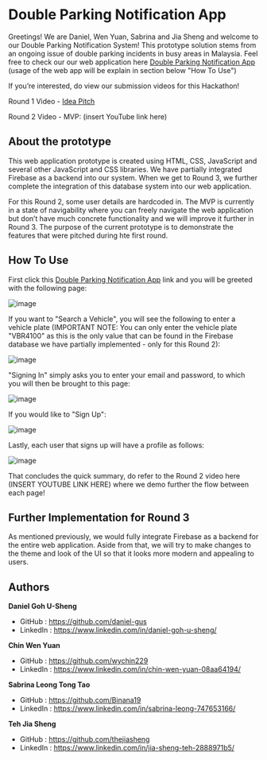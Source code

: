 # Double Parking Notification App
Greetings! We are Daniel, Wen Yuan, Sabrina and Jia Sheng and welcome to our Double Parking Notification System! This prototype solution stems from an ongoing issue of double parking incidents in busy areas in Malaysia. Feel free to check our our web application here [Double Parking Notification App](https://wychin229.github.io/double_park_sys/) (usage of the web app will be explain in section below "How To Use")

If you’re interested, do view our submission videos for this Hackathon!

Round 1 Video - [Idea Pitch](https://youtu.be/RfE3DayPM4U)

Round 2 Video - MVP: (insert YouTube link here)

## About the prototype
This web application prototype is created using HTML, CSS, JavaScript and several other JavaScript and CSS libraries. We have partially integrated Firebase as a backend into our system. When we get to Round 3, we further complete the integration of this database system into our web application.

For this Round 2, some user details are hardcoded in. The MVP is currently in a state of navigability where you can freely navigate the web application but don’t have much concrete functionality and we will improve it further in Round 3. The purpose of the current prototype is to demonstrate the features that were pitched during hte first round.

## How To Use
First click this [Double Parking Notification App](https://wychin229.github.io/double_park_sys/) link and you will be greeted with the following page:

![image](https://user-images.githubusercontent.com/69201759/145360344-dc2ec739-4010-47a5-a2ad-3bb449440325.png)

If you want to "Search a Vehicle", you will see the following to enter a vehicle plate (IMPORTANT NOTE: You can only enter the vehicle plate "VBR4100" as this is the only value that can be found in the Firebase database we have partially implemented - only for this Round 2):

![image](https://user-images.githubusercontent.com/69201759/145360609-4f47f672-c0ff-4f11-abfc-3403e1365c90.png)

"Signing In" simply asks you to enter your email and password, to which you will then be brought to this page:

![image](https://user-images.githubusercontent.com/69201759/145360463-db0bff43-fa48-4e2c-9c7f-91992c04277d.png)

If you would like to "Sign Up":

![image](https://user-images.githubusercontent.com/69201759/145360672-db6fa633-6089-49ad-aab3-94d930453d8b.png)

Lastly, each user that signs up will have a profile as follows:

![image](https://user-images.githubusercontent.com/69201759/145360722-fe7d7cbd-77cd-47f0-a9ba-025873d0e0b0.png)

That concludes the quick summary, do refer to the Round 2 video here (INSERT YOUTUBE LINK HERE) where we demo further the flow between each page!


## Further Implementation for Round 3
As mentioned previously, we would fully integrate Firebase as a backend for the entire web application. Aside from that, we will try to make changes to the theme and look of the UI so that it looks more modern and appealing to users. 

## Authors
**Daniel Goh U-Sheng**     
- GitHub    : https://github.com/daniel-gus
- LinkedIn  : https://www.linkedin.com/in/daniel-goh-u-sheng/

**Chin Wen Yuan**
- GitHub    : https://github.com/wychin229
- LinkedIn  : https://www.linkedin.com/in/chin-wen-yuan-08aa64194/

**Sabrina Leong Tong Tao**
- GitHub    : https://github.com/Binana19
- LinkedIn  : https://www.linkedin.com/in/sabrina-leong-747653166/

**Teh Jia Sheng**
- GitHub    : https://github.com/thejiasheng
- LinkedIn  : https://www.linkedin.com/in/jia-sheng-teh-2888971b5/
